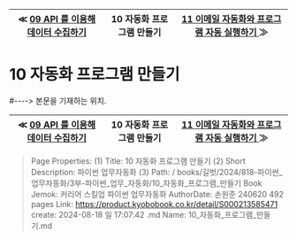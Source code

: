 
| ≪ [ 09 API 를 이용해 데이터 수집하기 ](/books/길벗/2024/818-파이썬_업무자동화/2부-파이썬_크롤링/09_API_를_이용해_데이터_수집하기) | 10 자동화 프로그램 만들기 | [ 11 이메일 자동화와 프로그램 자동 실행하기 ](/books/길벗/2024/818-파이썬_업무자동화/3부-파이썬_업무_자동화/11_이메일_자동화와_프로그램_자동_실행하기) ≫ |
|:----:|:----:|:----:|

# 10 자동화 프로그램 만들기
#----> 본문을 기재하는 위치.



| ≪ [ 09 API 를 이용해 데이터 수집하기 ](/books/길벗/2024/818-파이썬_업무자동화/2부-파이썬_크롤링/09_API_를_이용해_데이터_수집하기) | 10 자동화 프로그램 만들기 | [ 11 이메일 자동화와 프로그램 자동 실행하기 ](/books/길벗/2024/818-파이썬_업무자동화/3부-파이썬_업무_자동화/11_이메일_자동화와_프로그램_자동_실행하기) ≫ |
|:----:|:----:|:----:|

> Page Properties:
> (1) Title: 10 자동화 프로그램 만들기
> (2) Short Description: 파이썬 업무자동화
> (3) Path: / books/길벗/2024/818-파이썬_업무자동화/3부-파이썬_업무_자동화/10_자동화_프로그램_만들기
> Book Jemok: 커리어 스킬업 파이썬 업무자동화
> AuthorDate: 손원준 240620 492 pages
> Link: https://product.kyobobook.co.kr/detail/S000213585471
> create: 2024-08-18 일 17:07:42
> .md Name: 10_자동화_프로그램_만들기.md

